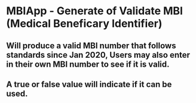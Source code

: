 # MBIApp - Generate of Validate MBI (Medical Beneficary Identifier)
## Will produce a valid MBI number that follows standards since Jan 2020, Users may also enter in their own MBI number to see if it is valid.
## A true or false value will indicate if it can be used.
